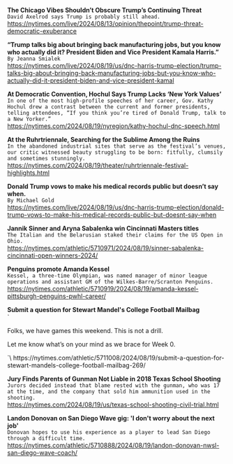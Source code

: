 **The Chicago Vibes Shouldn’t Obscure Trump’s Continuing Threat**\
`David Axelrod says Trump is probably still ahead.`\
https://nytimes.com/live/2024/08/13/opinion/thepoint/trump-threat-democratic-exuberance

**“Trump talks big about bringing back manufacturing jobs, but you know who actually did it? President Biden and Vice President Kamala Harris.”**\
`By Jeanna Smialek`\
https://nytimes.com/live/2024/08/19/us/dnc-harris-trump-election/trump-talks-big-about-bringing-back-manufacturing-jobs-but-you-know-who-actually-did-it-president-biden-and-vice-president-kamal

**At Democratic Convention, Hochul Says Trump Lacks ‘New York Values’**\
`In one of the most high-profile speeches of her career, Gov. Kathy Hochul drew a contrast between the current and former presidents, telling attendees, “If you think you’re tired of Donald Trump, talk to a New Yorker.”`\
https://nytimes.com/2024/08/19/nyregion/kathy-hochul-dnc-speech.html

**At the Ruhrtriennale, Searching for the Sublime Among the Ruins**\
`In the abandoned industrial sites that serve as the festival’s venues, our critic witnessed beauty struggling to be born: fitfully, clumsily and sometimes stunningly.`\
https://nytimes.com/2024/08/19/theater/ruhrtriennale-festival-highlights.html

**Donald Trump vows to make his medical records public but doesn’t say when.**\
`By Michael Gold`\
https://nytimes.com/live/2024/08/19/us/dnc-harris-trump-election/donald-trump-vows-to-make-his-medical-records-public-but-doesnt-say-when

**Jannik Sinner and Aryna Sabalenka win Cincinnati Masters titles**\
`The Italian and the Belarusian staked their claims for the US Open in Ohio.`\
https://nytimes.com/athletic/5710971/2024/08/19/sinner-sabalenka-cincinnati-open-winners-2024/

**Penguins promote Amanda Kessel**\
`Kessel, a three-time Olympian, was named manager of minor league operations and assistant GM of the Wilkes-Barre/Scranton Penguins.`\
https://nytimes.com/athletic/5710919/2024/08/19/amanda-kessel-pittsburgh-penguins-pwhl-career/

**Submit a question for Stewart Mandel's College Football Mailbag**\
`<p>Folks, we have games this weekend. This is not a drill.</p>
<p>Let me know what&#8217;s on your mind as we brace for Week 0.</p>
`\
https://nytimes.com/athletic/5711008/2024/08/19/submit-a-question-for-stewart-mandels-college-football-mailbag-269/

**Jury Finds Parents of Gunman Not Liable in 2018 Texas School Shooting**\
`Jurors decided instead that blame rested with the gunman, who was 17 at the time, and the company that sold him ammunition used in the shooting.`\
https://nytimes.com/2024/08/19/us/texas-school-shooting-civil-trial.html

**Landon Donovan on San Diego Wave gig: 'I don't worry about the next job'**\
`Donovan hopes to use his experience as a player to lead San Diego through a difficult time. `\
https://nytimes.com/athletic/5710888/2024/08/19/landon-donovan-nwsl-san-diego-wave-coach/

